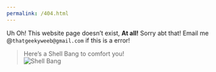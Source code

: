 ```yaml
---
permalink: /404.html
---
```

<p>Uh Oh! This website page doesn’t exist, <strong>At all!</strong> Sorry abt that! Email me @<code>thatgeekyweeb@gmail.com</code> if this is a error!</p>
<blockquote>
<p>Here’s a Shell Bang to comfort you!<br>
<img src="https://juststickers.in/wp-content/uploads/2016/05/hash-bang-528x528-badge.png" alt="Shell Bang"></p>
</blockquote>

